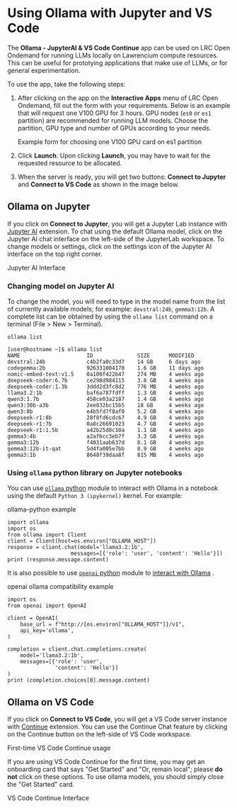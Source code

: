 # Using Ollama with Jupyter and VS Code

The **Ollama - JupyterAI & VS Code Continue** app can be used on LRC Open Ondemand for running LLMs locally on Lawrencium compute resources. This can be useful for prototying applications that make use of LLMs, or for general experimentation.

To use the app, take the following steps:

1. After clicking on the app on the **Interactive Apps** menu of LRC Open Ondemand, fill out the form with your requirements. Below is an example that will request one V100 GPU for 3 hours. GPU nodes (`es0` or `es1` partition) are recommended for running LLM models. Choose the partition, GPU type and number of GPUs according to your needs.

   Example form for choosing one V100 GPU card on es1 partition

1. Click **Launch**. Upon clicking **Launch**, you may have to wait for the requested resource to be allocated.

1. When the server is ready, you will get two buttons: **Connect to Jupyter** and **Connect to VS Code** as shown in the image below.

## Ollama on Jupyter

If you click on **Connect to Jupyter**, you will get a Jupyter Lab instance with [Jupyter AI](https://jupyter-ai.readthedocs.io/) extension. To chat using the default Ollama model, click on the Jupyter AI chat interface on the left-side of the JupyterLab workspace. To change models or settings, click on the settings icon of the Jupyter AI interface on the top right corner.

Jupyter AI Interface

### Changing model on Jupyter AI

To change the model, you will need to type in the model name from the list of currently available models; for example: `devstral:24b`, `gemma3:12b`. A complete list can be obtained by using the `ollama list` command on a terminal (File > New > Terminal).

`ollama list`

```
[user@hostname ~]$ ollama list
NAME                     ID              SIZE      MODIFIED    
devstral:24b             c4b2fa0c33d7    14 GB     6 days ago     
codegemma:2b             926331004170    1.6 GB    11 days ago    
nomic-embed-text:v1.5    0a109f422b47    274 MB    4 weeks ago    
deepseek-coder:6.7b      ce298d984115    3.8 GB    4 weeks ago    
deepseek-coder:1.3b      3ddd2d3fc8d2    776 MB    4 weeks ago    
llama3.2:1b              baf6a787fdff    1.3 GB    4 weeks ago    
qwen3:1.7b               458ce03a2187    1.4 GB    4 weeks ago    
qwen3:30b-a3b            2ee832bc15b5    18 GB     4 weeks ago    
qwen3:8b                 e4b5fd7f8af0    5.2 GB    4 weeks ago    
deepseek-r1:8b           28f8fd6cdc67    4.9 GB    4 weeks ago    
deepseek-r1:7b           0a8c26691023    4.7 GB    4 weeks ago    
deepseek-r1:1.5b         a42b25d8c10a    1.1 GB    4 weeks ago    
gemma3:4b                a2af6cc3eb7f    3.3 GB    4 weeks ago    
gemma3:12b               f4031aab637d    8.1 GB    4 weeks ago    
gemma3:12b-it-qat        5d4fa005e7bb    8.9 GB    4 weeks ago    
gemma3:1b                8648f39daa8f    815 MB    4 weeks ago    

```

### Using `ollama` python library on Jupyter notebooks

You can use [`ollama` python](https://github.com/ollama/ollama-python) module to interact with Ollama in a notebook using the default `Python 3 (ipykernel)` kernel. For example:

ollama-python example

```
import ollama
import os
from ollama import Client
client = Client(host=os.environ["OLLAMA_HOST"])
response = client.chat(model='llama3.2:1b', 
                    messages=[{'role': 'user', 'content': 'Hello'}])
print (response.message.content)

```

It is also possible to use [`openai` python](https://github.com/openai/openai-python/) module to [interact with Ollama](https://ollama.com/blog/openai-compatibility) .

openai ollama compatibility example

```
import os
from openai import OpenAI

client = OpenAI(
    base_url = f"http://{os.environ["OLLAMA_HOST"]}/v1",
    api_key='ollama',
)

completion = client.chat.completions.create(
    model='llama3.2:1b',
    messages=[{'role': 'user',
               'content': 'Hello'}]
)
print (completion.choices[0].message.content)

```

## Ollama on VS Code

If you click on **Connect to VS Code**, you will get a VS Code server instance with [Continue](https://marketplace.visualstudio.com/items?itemName=Continue.continue) extension. You can use the Continue Chat feature by clicking on the Continue button on the left-side of VS Code workspace.

First-time VS Code Continue usage

If you are using VS Code Continue for the first time, you may get an onboarding card that says "Get Started" and "Or, remain local"; please **do not** click on these options. To use ollama models, you should simply close the "Get Started" card.

VS Code Continue Interface
